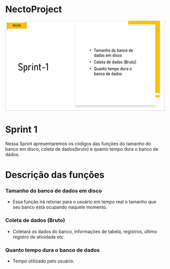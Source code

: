 <h1>NectoProject</h1>

<p align="left">
  <img src="https://github.com/THeeLooksDatabase/NectoProject/blob/main/docs/backlog/sprint%201.PNG">
 
<h1 align="left">Sprint 1</h1>

Nessa Sprint apresentaremos os códigos das funções do tamanho do banco em disco, coleta de dados(bruto) e quanto tempo dura o banco de dados.

<h1 align="left">Descrição das funções</h1>

### Tamanho do banco de dados em disco

- Essa função irá retonar para o usuário em tempo real o tamanho que seu banco está ocupando naquele momento.

### Coleta de dados (Bruto)

- Coletará os dados do banco, informações de tabela, registros, último registro de atividade etc.

### Quanto tempo dura o banco de dados

- Tempo utilizado pelo usuário.

